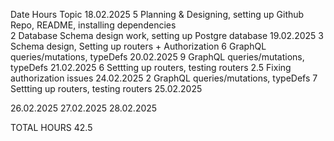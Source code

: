 Date            Hours    Topic
18.02.2025      5        Planning & Designing, setting up Github Repo, README, installing dependencies              
                2        Database Schema design work, setting up Postgre database
19.02.2025      3        Schema design, Setting up routers + Authorization
                6        GraphQL queries/mutations, typeDefs
20.02.2025      9        GraphQL queries/mutations, typeDefs
21.02.2025      6        Settting up routers, testing routers
                2.5      Fixing authorization issues
24.02.2025      2        GraphQL queries/mutations, typeDefs
                7        Settting up routers, testing routers 
25.02.2025

26.02.2025
27.02.2025
28.02.2025

TOTAL HOURS     42.5     